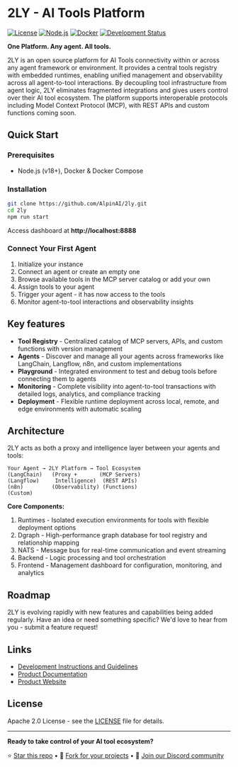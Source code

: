 # 2LY - AI Tools Platform

[![License](https://img.shields.io/badge/license-Apache%202.0-blue.svg)](LICENSE)
[![Node.js](https://img.shields.io/badge/node-%3E%3D18.0.0-brightgreen.svg)](https://nodejs.org/)
[![Docker](https://img.shields.io/badge/docker-required-blue.svg)](https://docker.com/)
[![Development Status](https://img.shields.io/badge/status-beta-orange.svg)](https://github.com/AlpinAI/2ly/releases)

**One Platform. Any agent. All tools.**

2LY is an open source platform for AI Tools connectivity within or across any agent framework or environment.
It provides a central tools registry with embedded runtimes, enabling unified management and observability across all agent-to-tool interactions. By decoupling tool infrastructure from agent logic, 2LY eliminates fragmented integrations and gives users control over their AI tool ecosystem. The platform supports interoperable protocols including Model Context Protocol (MCP), with REST APIs and custom functions coming soon.

## Quick Start

### Prerequisites
- Node.js (v18+), Docker & Docker Compose

### Installation

```bash
git clone https://github.com/AlpinAI/2ly.git
cd 2ly
npm run start
```

Access dashboard at **http://localhost:8888**

### Connect Your First Agent
1. Initialize your instance
2. Connect an agent or create an empty one
3. Browse available tools in the MCP server catalog or add your own
4. Assign tools to your agent
5. Trigger your agent - it has now access to the tools
5. Monitor agent-to-tool interactions and observability insights

## Key features

- **Tool Registry** - Centralized catalog of MCP servers, APIs, and custom functions with version management
- **Agents** - Discover and manage all your agents across frameworks like LangChain, Langflow, n8n, and custom implementations
- **Playground** - Integrated environment to test and debug tools before connecting them to agents
- **Monitoring** - Complete visibility into agent-to-tool transactions with detailed logs, analytics, and compliance tracking
- **Deployment** - Flexible runtime deployment across local, remote, and edge environments with automatic scaling

## Architecture

2LY acts as both a proxy and intelligence layer between your agents and tools:

```
Your Agent → 2LY Platform → Tool Ecosystem
(LangChain)   (Proxy +       (MCP Servers)
(Langflow)     Intelligence)  (REST APIs)
(n8n)         (Observability) (Functions)
(Custom)
```

**Core Components:**
1. Runtimes - Isolated execution environments for tools with flexible deployment options
2. Dgraph - High-performance graph database for tool registry and relationship mapping
3. NATS - Message bus for real-time communication and event streaming
4. Backend - Logic processing and tool orchestration
5. Frontend - Management dashboard for configuration, monitoring, and analytics

## Roadmap
2LY is evolving rapidly with new features and capabilities being added regularly. Have an idea or need something specific? We'd love to hear from you - submit a feature request!


## Links

- [Development Instructions and Guidelines](/dev/README.md)
- [Product Documentation](https://docs.2ly.ai)
- [Product Website](https://2ly.ai)

## License

Apache 2.0 License - see the [LICENSE](LICENSE) file for details.

--------------------------------------------------------
**Ready to take control of your AI tool ecosystem?** 

⭐ [Star this repo](https://github.com/AlpinAI/2ly/stargazers) • 🍴 [Fork for your projects](https://github.com/AlpinAI/2ly/fork) • 💬 [Join our Discord community](https://discord.gg/2ly-ai)
